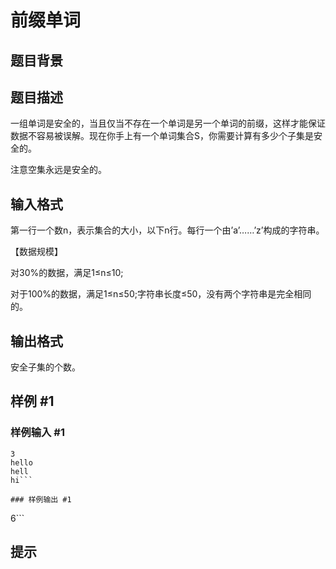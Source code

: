 # 前缀单词

## 题目背景



## 题目描述

一组单词是安全的，当且仅当不存在一个单词是另一个单词的前缀，这样才能保证数据不容易被误解。现在你手上有一个单词集合S，你需要计算有多少个子集是安全的。

注意空集永远是安全的。


## 输入格式

第一行一个数n，表示集合的大小，以下n行。每行一个由’a’……’z’构成的字符串。

【数据规模】

对30%的数据，满足1≤n≤10;

对于100%的数据，满足1≤n≤50;字符串长度≤50，没有两个字符串是完全相同的。


## 输出格式

安全子集的个数。


## 样例 #1

### 样例输入 #1
```
3
hello
hell
hi```

### 样例输出 #1

```
6```

## 提示


